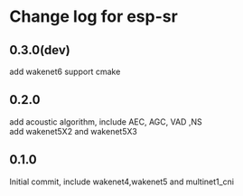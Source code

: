 # Change log for esp-sr

## 0.3.0(dev)
add wakenet6
support cmake

## 0.2.0
add acoustic algorithm, include AEC, AGC, VAD ,NS  
add wakenet5X2 and wakenet5X3  

## 0.1.0 
Initial commit, include wakenet4,wakenet5 and multinet1_cni  
